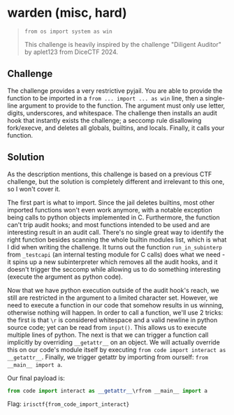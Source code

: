 # warden (misc, hard)

> `from os import system as win`
>
> This challenge is heavily inspired by the challenge "Diligent Auditor" by aplet123 from DiceCTF 2024.

## Challenge
The challenge provides a very restrictive pyjail. You are able to provide the function to be imported in a `from ... import ... as win` line, then a single-line argument to provide to the function. The argument must only use letter, digits, underscores, and whitespace. The challenge then installs an audit hook that instantly exists the challenge; a seccomp rule disallowing fork/execve, and deletes all globals, builtins, and locals. Finally, it calls your function.

## Solution
As the description mentions, this challenge is based on a previous CTF challenge, but the solution is completely different and irrelevant to this one, so I won't cover it.

The first part is what to import. Since the jail deletes builtins, most other imported functions won't even work anymore, with a notable exception being calls to python objects implemented in C. Furthermore, the function can't trip audit hooks; and most functions intended to be used and are interesting result in an audit call. There's no single great way to identify the right function besides scanning the whole builtin modules list, which is what I did when writing the challenge. It turns out the function `run_in_subinterp` from `_testcapi` (an internal testing module for C calls) does what we need - it spins up a new subinterpreter which removes all the audit hooks, and it doesn't trigger the seccomp while allowing us to do something interesting (execute the argument as python code).

Now that we have python execution outside of the audit hook's reach, we still are restricted in the argument to a limited character set. However, we need to execute a function in our code that somehow results in us winning, otherwise nothing will happen. In order to call a function, we'll use 2 tricks: the first is that `\r` is considered whitespace and a valid newline in python source code; yet can be read from `input()`. This allows us to execute multiple lines of python. The next is that we can trigger a function call implicitly by overriding `__getattr__` on an object. We will actually override this on our code's module itself by executing `from code import interact as __getattr__`. Finally, we trigger getattr by importing from ourself: `from __main__ import a`.

Our final payload is:
```py
from code import interact as __getattr__\rfrom __main__ import a
```

Flag: `irisctf{from_code_import_interact}`

